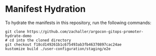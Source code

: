 # Manifest Hydration

To hydrate the manifests in this repository, run the following commands:

```shell
git clone https://github.com/zachaller/argocon-gitops-promoter-hydrate-demo
# cd into the cloned directory
git checkout f18cd149261b1c675493ab3fb46370897cac24ae
kustomize build ./user-configuration/staging/e2e
```
